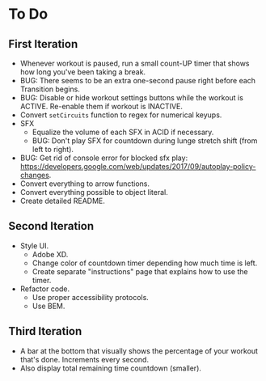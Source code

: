 # To Do


## First Iteration

- Whenever workout is paused, run a small count-UP timer that shows how long you've been taking a break.
- BUG: There seems to be an extra one-second pause right before each Transition begins.
- BUG: Disable or hide workout settings buttons while the workout is ACTIVE. Re-enable them if workout is INACTIVE.
- Convert `setCircuits` function to regex for numerical keyups.
- SFX
  - Equalize the volume of each SFX in ACID if necessary.
  - BUG: Don't play SFX for countdown during lunge stretch shift (from left to right).
- BUG: Get rid of console error for blocked sfx play: https://developers.google.com/web/updates/2017/09/autoplay-policy-changes.
- Convert everything to arrow functions.
- Convert everything possible to object literal.
- Create detailed README.


## Second Iteration

- Style UI.
  - Adobe XD.
  - Change color of countdown timer depending how much time is left.
  - Create separate "instructions" page that explains how to use the timer.
- Refactor code.
  - Use proper accessibility protocols.
  - Use BEM.


## Third Iteration

- A bar at the bottom that visually shows the percentage of your workout that's done. Increments every second.
- Also display total remaining time countdown (smaller).